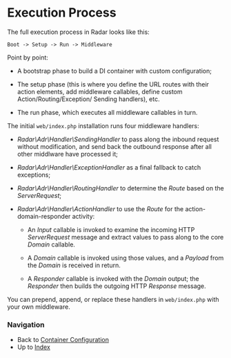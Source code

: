 # Execution Process

The full execution process in Radar looks like this:

    Boot -> Setup -> Run -> Middleware

Point by point:

- A bootstrap phase to build a DI container with custom configuration;

- The setup phase (this is where you define the URL routes with their action
elements, add middleware callables, define custom Action/Routing/Exception/
Sending handlers), etc.

- The run phase, which executes all middleware callables in turn.

The initial `web/index.php` installation runs four middleware handlers:

- _Radar\Adr\Handler\SendingHandler_ to pass along the inbound request without modification, and send back the outbound response after all other middlware have processed it;

- _Radar\Adr\Handler\ExceptionHandler_ as a final fallback to catch exceptions;

- _Radar\Adr\Handler\RoutingHandler_ to determine the _Route_ based on the _ServerRequest_;

- _Radar\Adr\Handler\ActionHandler_ to use the _Route_ for the action-domain-responder activity:

    - An _Input_ callable is invoked to examine the incoming HTTP
    _ServerRequest_ message and extract values to pass along to the core
    _Domain_ callable.

    - A _Domain_ callable is invoked using those values, and a _Payload_
    from the _Domain_ is received in return.

    - A _Responder_ callable is invoked with the _Domain_ output; the
    _Responder_ then builds the outgoing HTTP _Response_ message.

You can prepend, append, or replace these handlers in `web/index.php` with your own middleware.

### Navigation

* Back to [Container Configuration](/docs/container.md)
* Up to [Index](/docs/index.md)
